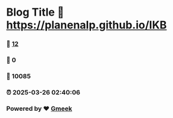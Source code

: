 # Blog Title :link: https://planenalp.github.io/IKB 
### :page_facing_up: [12](https://planenalp.github.io/IKB/tag.html) 
### :speech_balloon: 0 
### :hibiscus: 10085 
### :alarm_clock: 2025-03-26 02:40:06 
### Powered by :heart: [Gmeek](https://github.com/Meekdai/Gmeek)
